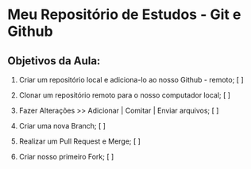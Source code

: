 # Meu Repositório de Estudos - Git e Github

## Objetivos da Aula:

1. Criar um repositório local e adiciona-lo ao nosso Github - remoto; [ ]

2. Clonar um repositório remoto para o nosso computador local; [ ]

3. Fazer Alterações >> Adicionar | Comitar | Enviar arquivos; [ ]

4. Criar uma nova Branch; [ ]

5. Realizar um Pull Request e Merge; [ ]

6. Criar nosso primeiro Fork; [ ]
